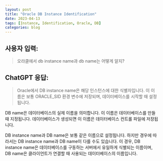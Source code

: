 ```yaml
---
layout: post
title: "Oracle DB Instance Identification"
date: 2023-04-13
tags: [Instance, Identification, Oracle, DB]
categories: blog
---
```


## 사용자 입력:
> 오라클에서 db instance name과 db name는 어떻게 알지?

## ChatGPT 응답:
> Oracle에서 DB instance name은 해당 인스턴스에 대한 식별자입니다. 이 이름은 보통 ORACLE_SID 환경 변수에 저장되며, 데이터베이스를 시작할 때 설정됩니다.

DB name은 데이터베이스의 실제 이름을 의미합니다. 이 이름은 데이터베이스를 만들 때 지정됩니다. 데이터베이스가 생성되면 이 이름은 데이터베이스 컨트롤 파일에 저장됩니다.

DB instance name과 DB name은 보통 같은 이름으로 설정됩니다. 하지만 경우에 따라서는 DB instance name과 DB name이 다를 수도 있습니다. 이 경우, DB instance name은 데이터베이스를 구동하는 서버에서 유일하게 식별되는 이름이며, DB name은 클라이언트가 연결할 때 사용되는 데이터베이스의 이름입니다.

